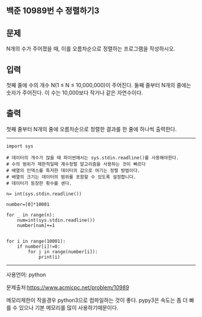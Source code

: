 ## 백준 10989번 수 정렬하기3

## 문제

N개의 수가 주어졌을 때, 이를 오름차순으로 정렬하는 프로그램을 작성하시오.

## 입력

첫째 줄에 수의 개수 N(1 ≤ N ≤ 10,000,000)이 주어진다. 둘째 줄부터 N개의 줄에는 숫자가 주어진다. 이 수는 10,000보다 작거나 같은 자연수이다.

## 출력

첫째 줄부터 N개의 줄에 오름차순으로 정렬한 결과를 한 줄에 하나씩 출력한다.

___

```
import sys

# 데이터의 개수가 많을 때 파이썬에서는 sys.stdin.readline()를 사용해야한다.
# 수의 범위가 제한적일떼 계수정렬 알고리즘을 사용하는 것이 빠르다
# 배열의 인덱스를 특저한 데이터의 값으로 여기는 정렬 방법이다.
# 배열의 크기는 데이터의 범위를 포함할 수 있도록 설정합니다.
# 데이터가 등장한 횟수를 센다.

n= int(sys.stdin.readline())

number=[0]*10001

for _ in range(n):
    num=int(sys.stdin.readline())
    number[num]+=1


for i in range(10001):
    if number[i]!=0:
        for j in range(number[i]):
            print(i)
```

___

사용언어: python

문제출처:https://www.acmicpc.net/problem/10989



메모리제한이 작을경우 python3으로 컴파일하는 것이 좋다. pypy3은 속도는 좀 더 빠를 수 있으나 기본 메모리를 많이 사용하기때문이다.